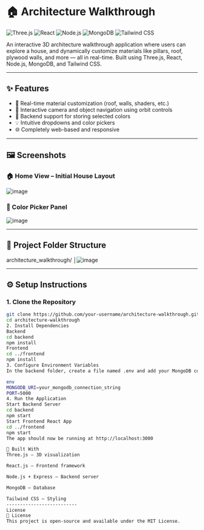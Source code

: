 # 🏠 Architecture Walkthrough

![Three.js](https://img.shields.io/badge/3D-Three.js-green)
![React](https://img.shields.io/badge/Frontend-React-blue)
![Node.js](https://img.shields.io/badge/Backend-Node.js-yellow)
![MongoDB](https://img.shields.io/badge/Database-MongoDB-brightgreen)
![Tailwind CSS](https://img.shields.io/badge/Styling-TailwindCSS-06B6D4)

An interactive 3D architecture walkthrough application where users can explore a house, 
and dynamically customize materials like pillars, roof, plywood walls, and more — all in 
real-time. Built using Three.js, React, Node.js, MongoDB, and Tailwind CSS.

---------------------------------------------------------------------------------------------------------------

## ✨ Features

- 🎨 Real-time material customization (roof, walls, shaders, etc.)
- 🧭 Interactive camera and object navigation using orbit controls
- 💾 Backend support for storing selected colors
- 💡 Intuitive dropdowns and color pickers
- 🌐 Completely web-based and responsive

---

## 🖼️ Screenshots

### 🏠 Home View – Initial House Layout
![image](https://github.com/user-attachments/assets/2d50dba6-02a5-46b1-a55a-e0d8f84ca54b)


### 🎨 Color Picker Panel
![image](https://github.com/user-attachments/assets/2df352ad-f9ce-4ce6-8ca3-eb8e45e4253c)



-------------------------------------------------------------

## 📁 Project Folder Structure
architecture_walkthrough/
│![image](https://github.com/user-attachments/assets/c64c92cc-fe74-4054-97e0-f22969aef88a)



---

## ⚙️ Setup Instructions

### 1. Clone the Repository

```bash
git clone https://github.com/your-username/architecture-walkthrough.git
cd architecture-walkthrough
2. Install Dependencies
Backend
cd backend
npm install
Frontend
cd ../frontend
npm install
3. Configure Environment Variables
In the backend folder, create a file named .env and add your MongoDB connection string:

env
MONGODB_URI=your_mongodb_connection_string
PORT=5000
4. Run the Application
Start Backend Server
cd backend
npm start
Start Frontend React App
cd ../frontend
npm start
The app should now be running at http://localhost:3000

🧠 Built With
Three.js – 3D visualization

React.js – Frontend framework

Node.js + Express – Backend server

MongoDB – Database

Tailwind CSS – Styling
--------------------------
License
🪪 License
This project is open-source and available under the MIT License.



